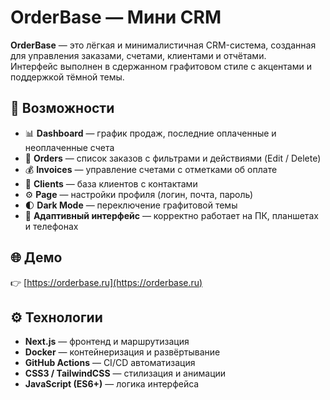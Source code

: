 # OrderBase — Мини CRM

**OrderBase** — это лёгкая и минималистичная CRM-система, созданная для управления заказами, счетами, клиентами и
отчётами.  
Интерфейс выполнен в сдержанном графитовом стиле с акцентами и поддержкой тёмной темы.

## 🚀 Возможности

- 📊 **Dashboard** — график продаж, последние оплаченные и неоплаченные счета
- 🧾 **Orders** — список заказов с фильтрами и действиями (Edit / Delete)
- 💰 **Invoices** — управление счетами с отметками об оплате
- 👥 **Clients** — база клиентов с контактами
- ⚙️ **Page** — настройки профиля (логин, почта, пароль)
- 🌓 **Dark Mode** — переключение графитовой темы
- 📱 **Адаптивный интерфейс** — корректно работает на ПК, планшетах и телефонах

## 🌐 Демо

👉 [https://orderbase.ru](https://orderbase.ru)

## ⚙️ Технологии

- **Next.js** — фронтенд и маршрутизация
- **Docker** — контейнеризация и развёртывание
- **GitHub Actions** — CI/CD автоматизация
- **CSS3 / TailwindCSS** — стилизация и анимации
- **JavaScript (ES6+)** — логика интерфейса

